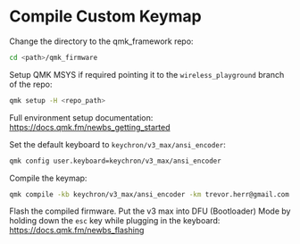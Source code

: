 # Compile Custom Keymap

Change the directory to the qmk_framework repo:

```sh
cd <path>/qmk_firmware
```

Setup QMK MSYS if required pointing it to the `wireless_playground` branch of the repo:

```sh
qmk setup -H <repo_path>
```

Full environment setup documentation: https://docs.qmk.fm/newbs_getting_started

Set the default keyboard to `keychron/v3_max/ansi_encoder`:

```sh
qmk config user.keyboard=keychron/v3_max/ansi_encoder
```

Compile the keymap:

```sh
qmk compile -kb keychron/v3_max/ansi_encoder -km trevor.herr@gmail.com
```

Flash the compiled firmware. Put the v3 max into DFU (Bootloader) Mode by holding down the `esc` key while plugging in the keyboard: https://docs.qmk.fm/newbs_flashing
